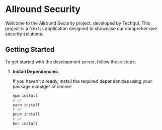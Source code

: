 # Allround Security

Welcome to the Allround Security project, developed by Techqul. This project is a Next.js application designed to showcase our comprehensive security solutions.

## Getting Started

To get started with the development server, follow these steps:

1. **Install Dependencies**:

   If you haven’t already, install the required dependencies using your package manager of choice:

   ```bash
   npm install
   # or
   yarn install
   # or
   pnpm install
   # or
   bun install
   ```

